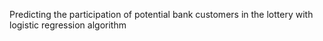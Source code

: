 Predicting the participation of potential bank customers in the lottery with logistic regression algorithm